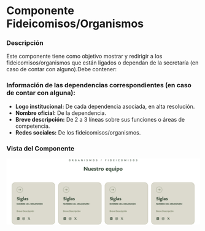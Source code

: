 # Componente Fideicomisos/Organismos

### Descripción 

Este componente tiene como objetivo mostrar y redirigir a los fideicomisos/organismos que están ligados o dependan de la secretaría (en caso de contar con alguno).Debe contener:

### Información de las dependencias correspondientes (en caso de contar con alguna):
- **Logo institucional:** De cada dependencia asociada, en alta resolución.
- **Nombre oficial:** De la dependencia.
- **Breve descripción:** De 2 a 3 líneas sobre sus funciones o áreas de competencia.
- **Redes sociales:** De los fideicomisos/organismos.

### Vista del Componente
![](img/09.jpg)